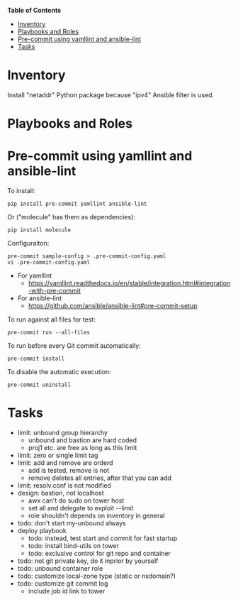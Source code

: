 <!-- markdown-toc start - Don't edit this section. Run M-x markdown-toc-refresh-toc -->
**Table of Contents**

- [Inventory](#inventory)
- [Playbooks and Roles](#playbooks-and-roles)
- [Pre-commit using yamllint and ansible-lint](#pre-commit-using-yamllint-and-ansible-lint)
- [Tasks](#tasks)

<!-- markdown-toc end -->


Inventory
================

Install "netaddr" Python package because "ipv4" Ansible filter is used.


Playbooks and Roles
================

Pre-commit using yamllint and ansible-lint
================

To install:

    pip install pre-commit yamllint ansible-lint

Or ("molecule" has them as dependencies):

    pip install molecule

Configuraiton:

    pre-commit sample-config > .pre-commit-config.yaml
    vi .pre-commit-config.yaml

- For yamllint
  - https://yamllint.readthedocs.io/en/stable/integration.html#integration-with-pre-commit
- For ansible-lint
  - https://github.com/ansible/ansible-lint#pre-commit-setup

To run against all files for test:

    pre-commit run --all-files

To run before every Git commit automatically:

    pre-commit install

To disable the automatic execution:

    pre-commit uninstall


Tasks
================

- limit: unbound group hierarchy
  - unbound and bastion are hard coded
  - proj1 etc. are free as long as this limit
- limit: zero or single limit tag
- limit: add and remove are orderd
  - add is tested, remove is not
  - remove deletes all entries, after that you can add
- limit: resolv.conf is not modified
- design: bastion, not localhost
  - awx can't do sudo on tower host
  - set all and delegate to exploit --limit
  - role shouldn't depends on inventory in general
- todo: don't start my-unbound always
- deploy playbook
  - todo: instead, test start and commit for fast startup
  - todo: install bind-utils on tower
  - todo: exclusive control for git repo and container
- todo: not git private key, do it inprior by yourself
- todo: unbound container role
- todo: customize local-zone type (static or nxdomain?)
- todo: customize git commit log
  - include job id link to tower
